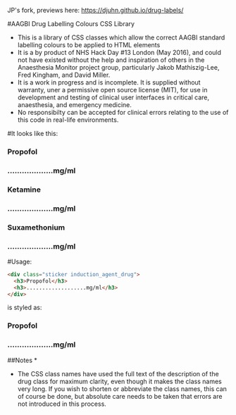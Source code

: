 <link rel="stylesheet" type="text/css" href="css/anaesthetic_drug_colours.css">
<link rel="stylesheet" type="text/css" href="css/sticker_styling.css">

JP's fork, previews here: https://djuhn.github.io/drug-labels/

#AAGBI Drug Labelling Colours CSS Library
* This is a library of CSS classes which allow the correct AAGBI standard labelling colours to be applied to HTML elements
* It is a by product of NHS Hack Day \#13 London (May 2016), and could not have existed without the help and inspiration of others in the Anaesthesia Monitor project group, particularly Jakob Mathiszig-Lee, Fred Kingham, and David Miller.
* It is a work in progress and is incomplete. It is supplied without warranty, uner a permissive open source license (MIT), for use in development and testing of clinical user interfaces in critical care, anaesthesia, and emergency medicine.
* No responsibilty can be accepted for clinical errors relating to the use of this code in real-life environments.

#It looks like this:

<div class="drug-group">
  <div class="sticker induction_agent_drug">
    <h3>Propofol</h3>
    <h3>...................mg/ml</h3>
  </div>

  <div class="sticker induction_agent_drug">
    <h3>Ketamine</h3>
    <h3>...................mg/ml</h3>
  </div>
</div>

<div class="sticker depolarizing_neuromuscular_blocking_drug">
  <h3 class="top">Suxamethonium</h3>
  <h3>...................mg/ml</h3>
</div>

#Usage:
```html
<div class="sticker induction_agent_drug">
  <h3>Propofol</h3>
  <h3>...................mg/ml</h3>
</div>
```
is styled as:

<div class="sticker induction_agent_drug">
  <h3>Propofol</h3>
  <h3>...................mg/ml</h3>
</div>

##Notes
*
* The CSS class names have used the full text of the description of the drug class for maximum clarity, even though it makes the class names very long. If you wish to shorten or abbreviate the class names, this can of course be done, but absolute care needs to be taken that errors are not introduced in this process.
